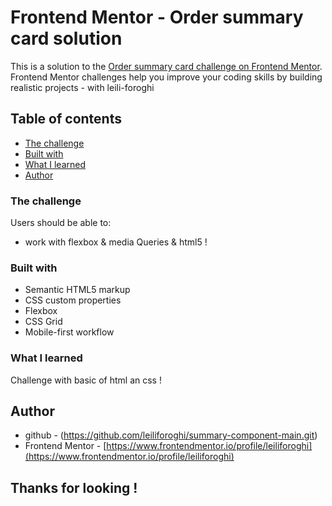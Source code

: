 # Frontend Mentor - Order summary card solution
This is a solution to the [Order summary card challenge on Frontend Mentor](https://www.frontendmentor.io/challenges/order-summary-component-QlPmajDUj). Frontend Mentor challenges help you improve your coding skills by building realistic projects - with leili-foroghi

## Table of contents
  - [The challenge](#the-challenge)
  - [Built with](#built-with)
  - [What I learned](#what-i-learned)
  - [Author](#author)

### The challenge
Users should be able to:

- work with flexbox & media Queries & html5 !

### Built with
- Semantic HTML5 markup
- CSS custom properties
- Flexbox
- CSS Grid
- Mobile-first workflow


### What I learned
Challenge with basic of html an css !

## Author
- github - (https://github.com/leiliforoghi/summary-component-main.git)
- Frontend Mentor - [https://www.frontendmentor.io/profile/leiliforoghi](https://www.frontendmentor.io/profile/leiliforoghi)

## Thanks for looking !